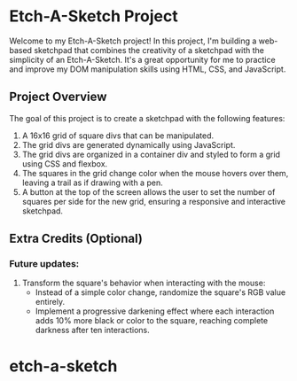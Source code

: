 # Etch-A-Sketch Project

Welcome to my Etch-A-Sketch project! In this project, I'm building a web-based sketchpad that combines the creativity of a sketchpad with the simplicity of an Etch-A-Sketch. It's a great opportunity for me to practice and improve my DOM manipulation skills using HTML, CSS, and JavaScript.

## Project Overview

The goal of this project is to create a sketchpad with the following features:

1. A 16x16 grid of square divs that can be manipulated.
2. The grid divs are generated dynamically using JavaScript.
3. The grid divs are organized in a container div and styled to form a grid using CSS and flexbox.
4. The squares in the grid change color when the mouse hovers over them, leaving a trail as if drawing with a pen.
5. A button at the top of the screen allows the user to set the number of squares per side for the new grid, ensuring a responsive and interactive sketchpad.

## Extra Credits (Optional)
### Future updates:

1. Transform the square's behavior when interacting with the mouse:
   - Instead of a simple color change, randomize the square's RGB value entirely.
   - Implement a progressive darkening effect where each interaction adds 10% more black or color to the square, reaching complete darkness after ten interactions.
# etch-a-sketch
